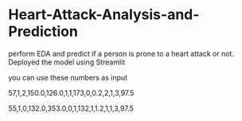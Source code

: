 # Heart-Attack-Analysis-and-Prediction
perform EDA and predict if a person is prone to a heart attack or not.
Deployed the model using Streamlit 

you can use these numbers as input 

57,1,2,150.0,126.0,1,1,173,0,0.2,2,1,3,97.5

55,1,0,132.0,353.0,0,1,132,1,1.2,1,1,3,97.5
